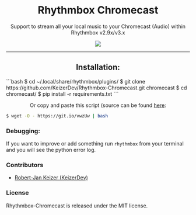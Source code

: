 <h1 align="center">Rhythmbox Chromecast</h1>

<p align="center">
Support to stream all your local music to your Chromecast (Audio) within Rhythmbox v2.9x/v3.x
</p>

<p align="center">
    <a href="http://opensource.org/licenses/MIT">
        <img src="https://img.shields.io/npm/l/express.svg">
    </a>    
</p>

----

<h2 align="center">Installation:</h2>
```bash
$ cd ~/.local/share/rhythmbox/plugins/
$ git clone https://github.com/KeizerDev/Rhythmbox-Chromecast.git chromecast
$ cd chromecast/
$ pip install -r requirements.txt
```
<p align="center">
Or copy and paste this script (source can be found <a href="https://github.com/KeizerDev/Rhythmbox-Chromecast/blob/master/setup.sh">here</a>:
</p>

```bash
$ wget -O - https://git.io/vwzUw | bash
```

### Debugging:
If you want to improve or add something run `rhythmbox` from your terminal and you will see the python error log.

### Contributors

* [Robert-Jan Keizer (KeizerDev)](https://github.com/KeizerDev/)

### License

Rhythmbox-Chromecast is released under the MIT license.